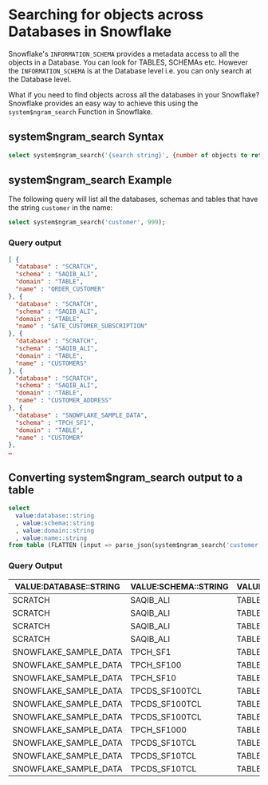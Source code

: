 # Searching for objects across Databases in Snowflake

Snowflake's `INFORMATION_SCHEMA` provides a metadata access to all the objects in a Database. You can look for TABLES, SCHEMAs etc. However the `INFORMATION_SCHEMA` is at the Database level i.e. you can only search at the Database level.

What if you need to find objects across all the databases in your Snowflake? Snowflake provides an easy way to achieve this using the `system$ngram_search` Function in Snowflake. 


## system$ngram_search Syntax
```sql
select system$ngram_search('{search string}', {number of objects to return});
```

## system$ngram_search Example
The following query will list all the databases, schemas and tables that have the string `customer` in the name:

```sql
select system$ngram_search('customer', 999);
```

### Query output
```json
[ {
  "database" : "SCRATCH",
  "schema" : "SAQIB_ALI",
  "domain" : "TABLE",
  "name" : "ORDER_CUSTOMER"
}, {
  "database" : "SCRATCH",
  "schema" : "SAQIB_ALI",
  "domain" : "TABLE",
  "name" : "SATE_CUSTOMER_SUBSCRIPTION"
}, {
  "database" : "SCRATCH",
  "schema" : "SAQIB_ALI",
  "domain" : "TABLE",
  "name" : "CUSTOMERS"
}, {
  "database" : "SCRATCH",
  "schema" : "SAQIB_ALI",
  "domain" : "TABLE",
  "name" : "CUSTOMER_ADDRESS"
}, {
  "database" : "SNOWFLAKE_SAMPLE_DATA",
  "schema" : "TPCH_SF1",
  "domain" : "TABLE",
  "name" : "CUSTOMER"
},
…

```

## Converting system$ngram_search output to a table
```sql
select 
  value:database::string
  , value:schema::string
  , value:domain::string
  , value:name::string 
from table (FLATTEN (input => parse_json(system$ngram_search('customer', 5))));
```

### Query Output

| VALUE:DATABASE::STRING | VALUE:SCHEMA::STRING | VALUE:DOMAIN::STRING | VALUE:NAME::STRING         |
|------------------------|----------------------|----------------------|----------------------------|
| SCRATCH                | SAQIB_ALI            | TABLE                | ORDER_CUSTOMER             |
| SCRATCH                | SAQIB_ALI            | TABLE                | SATE_CUSTOMER_SUBSCRIPTION |
| SCRATCH                | SAQIB_ALI            | TABLE                | CUSTOMERS                  |
| SCRATCH                | SAQIB_ALI            | TABLE                | CUSTOMER_ADDRESS           |
| SNOWFLAKE_SAMPLE_DATA  | TPCH_SF1             | TABLE                | CUSTOMER                   |
| SNOWFLAKE_SAMPLE_DATA  | TPCH_SF100           | TABLE                | CUSTOMER                   |
| SNOWFLAKE_SAMPLE_DATA  | TPCH_SF10            | TABLE                | CUSTOMER                   |
| SNOWFLAKE_SAMPLE_DATA  | TPCDS_SF100TCL       | TABLE                | CUSTOMER_ADDRESS           |
| SNOWFLAKE_SAMPLE_DATA  | TPCDS_SF100TCL       | TABLE                | CUSTOMER                   |
| SNOWFLAKE_SAMPLE_DATA  | TPCDS_SF100TCL       | TABLE                | CUSTOMER_DEMOGRAPHICS      |
| SNOWFLAKE_SAMPLE_DATA  | TPCH_SF1000          | TABLE                | CUSTOMER                   |
| SNOWFLAKE_SAMPLE_DATA  | TPCDS_SF10TCL        | TABLE                | CUSTOMER_DEMOGRAPHICS      |
| SNOWFLAKE_SAMPLE_DATA  | TPCDS_SF10TCL        | TABLE                | CUSTOMER                   |
| SNOWFLAKE_SAMPLE_DATA  | TPCDS_SF10TCL        | TABLE                | CUSTOMER_ADDRESS           |
